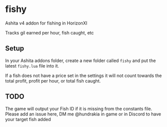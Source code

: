 # fishy
Ashita v4 addon for fishing in HorizonXI

Tracks gil earned per hour, fish caught, etc

## Setup

In your Ashita addons folder, create a new folder called `fishy` and put the latest `fishy.lua` file into it.

If a fish does not have a price set in the settings it will not count towards the total profit, profit per hour, or total fish caught.

## TODO

The game will output your Fish ID if it is missing from the constants file. Please add an issue here, DM me @hundrakia in game or in Discord to have your target fish added
